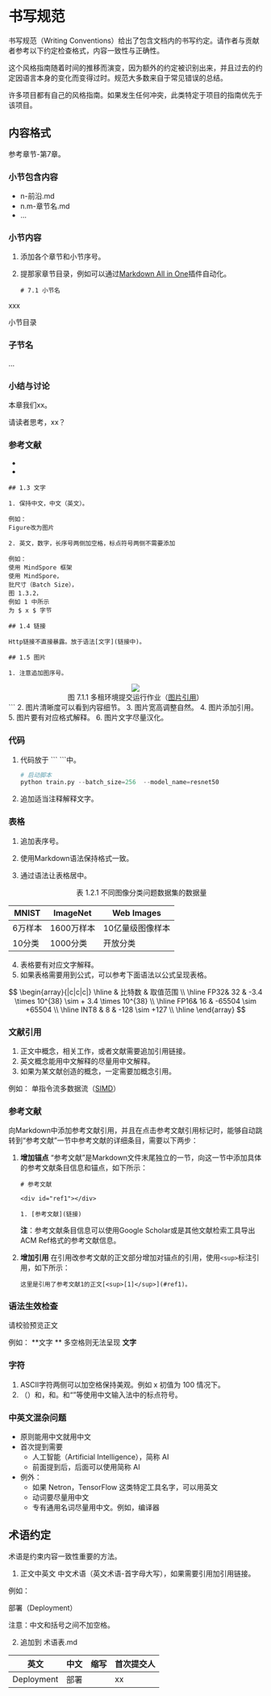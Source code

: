 <!--Copyright © ZOMI 适用于[License](https://github.com/chenzomi12/DeepLearningSystem)版权许可-->

# 书写规范

书写规范（Writing Conventions）给出了包含文档内的书写约定。请作者与贡献者参考以下约定检查格式，内容一致性与正确性。

这个风格指南随着时间的推移而演变，因为额外的约定被识别出来，并且过去的约定因语言本身的变化而变得过时。规范大多数来自于常见错误的总结。

许多项目都有自己的风格指南。如果发生任何冲突，此类特定于项目的指南优先于该项目。

## 内容格式

参考章节-第7章。

### 小节包含内容

- n-前沿.md
- n.m-章节名.md
- ...

### 小节内容

1. 添加各个章节和小节序号。

2. 提那家章节目录，例如可以通过[Markdown All in One](https://marketplace.visualstudio.com/items?itemName=yzhang.markdown-all-in-one)插件自动化。
   
   ```
   # 7.1 小节名
   ```

xxx

小节目录

### 子节名

...

### 小结与讨论

本章我们xx。

请读者思考，xx？

### 参考文献

-
-

```
## 1.3 文字

1. 保持中文，中文（英文）。

例如：
Figure改为图片

2. 英文，数字，长序号两侧加空格，标点符号两侧不需要添加

例如：
使用 MindSpore 框架
使用 MindSpore，
批尺寸（Batch Size），
图 1.3.2，
例如 1 中所示
为 $ x $ 字节

## 1.4 链接

Http链接不直接暴露。放于语法[文字](链接中)。

## 1.5 图片

1. 注意追加图序号。
```

<center><img src="./images.png" /></center>
<center>图 7.1.1 多租环境提交运行作业（<a href="https://xx">图片引用</a>）</center>
```
2. 图片清晰度可以看到内容细节。
3. 图片宽高调整自然。
4. 图片添加引用。
5. 图片要有对应格式解释。
6. 图片文字尽量汉化。

### 代码

1. 代码放于 \``` \```中。
   
   ```python
   # 启动脚本
   python train.py --batch_size=256  --model_name=resnet50
   ```

2. 追加适当注释解释文字。

### 表格

1. 追加表序号。

2. 使用Markdown语法保持格式一致。

3. 通过语法让表格居中。
   
   <center>表 1.2.1 不同图像分类问题数据集的数据量</center>

| MNIST | ImageNet | Web Images |
| ----- | -------- | ---------- |
| 6万样本  | 1600万样本  | 10亿量级图像样本  |
| 10分类  | 1000分类   | 开放分类       |

4. 表格要有对应文字解释。
5. 如果表格需要用到公式，可以参考下面语法以公式呈现表格。

$$
\begin{array}{|c|c|c|}
    \hline
    & 比特数 & 取值范围 \\
    \hline
    FP32& 32 & -3.4 \times 10^{38} \sim + 3.4 \times 10^{38} \\
    \hline
    FP16& 16 & -65504 \sim +65504 \\
    \hline
    INT8 & 8 & -128 \sim +127 \\
    \hline
\end{array}
$$

### 文献引用

1. 正文中概念，相关工作，或者文献需要追加引用链接。
2. 英文概念能用中文解释的尽量用中文解释。
3. 如果为某文献创造的概念，一定需要加概念引用。

例如：
单指令流多数据流（[SIMD](https://en.wikipedia.org/wiki/Single_instruction,_multiple_data)）

### 参考文献

向Markdown中添加参考文献引用，并且在点击参考文献引用标记时，能够自动跳转到“参考文献”一节中参考文献的详细条目，需要以下两步：

1. **增加锚点**
   “参考文献”是Markdown文件末尾独立的一节，向这一节中添加具体的参考文献条目信息和锚点，如下所示：
   
   ```text
   # 参考文献
   
   <div id="ref1"></div>
   
   1. [参考文献](链接)
   ```
   
   **注**：参考文献条目信息可以使用Google Scholar或是其他文献检索工具导出ACM Ref格式的参考文献信息。

2. **增加引用**
   在引用改参考文献的正文部分增加对锚点的引用，使用`<sup>`标注引用，如下所示：
   
   ```text
   这里是引用了参考文献1的正文[<sup>[1]</sup>](#ref1)。
   ```

### 语法生效检查

请校验预览正文

例如：
**文字 ** 多空格则无法呈现
**文字**

### 字符

1. ASCII字符两侧可以加空格保持美观。例如 x 初值为 100 情况下。
2. （）和，和。和“”等使用中文输入法中的标点符号。

### 中英文混杂问题

- 原则能用中文就用中文
- 首次提到需要
  - 人工智能（Artificial Intelligence），简称 AI
  - 前面提到后，后面可以使用简称 AI
- 例外：
  - 如果 Netron，TensorFlow 这类特定工具名字，可以用英文 
  - 动词要尽量用中文
  - 专有通用名词尽量用中文。例如，编译器

## 术语约定

术语是约束内容一致性重要的方法。

1. 正文中英文 中文术语（英文术语-首字母大写），如果需要引用加引用链接。

例如：

部署（Deployment）

注意：中文和括号之间不加空格。

2. 追加到 术语表.md

| 英文         | 中文  | 缩写  | 首次提交人 |
| ---------- | --- | --- | ----- |
| Deployment | 部署  |     | xx    |
